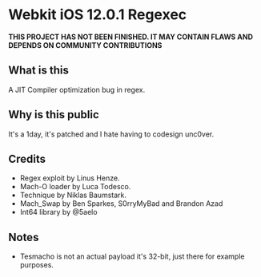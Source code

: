 # Webkit iOS 12.0.1 Regexec

**THIS PROJECT HAS NOT BEEN FINISHED. IT MAY CONTAIN FLAWS AND DEPENDS ON COMMUNITY CONTRIBUTIONS**

## What is this
A JIT Compiler optimization bug in regex.  

## Why is this public
It's a 1day, it's patched and I hate having to codesign unc0ver.  


## Credits
- Regex exploit by Linus Henze.
- Mach-O loader by Luca Todesco.
- Technique by Niklas Baumstark.
- Mach_Swap by Ben Sparkes, S0rryMyBad and Brandon Azad
- Int64 library by @5aelo


## Notes
- Tesmacho is not an actual payload it's 32-bit, just there for example purposes.
